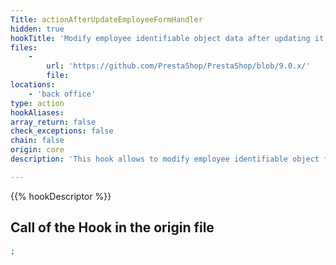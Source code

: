 ```yaml
---
Title: actionAfterUpdateEmployeeFormHandler
hidden: true
hookTitle: 'Modify employee identifiable object data after updating it'
files:
    -
        url: 'https://github.com/PrestaShop/PrestaShop/blob/9.0.x/'
        file: 
locations:
    - 'back office'
type: action
hookAliases: 
array_return: false
check_exceptions: false
chain: false
origin: core
description: 'This hook allows to modify employee identifiable object forms data after it was updated'

---
```


{{% hookDescriptor %}}

## Call of the Hook in the origin file

```php
;
```
